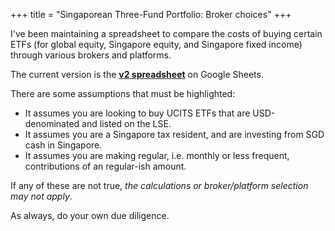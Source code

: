 +++
title = "Singaporean Three-Fund Portfolio: Broker choices"
+++

I've been maintaining a spreadsheet to compare the costs of buying certain ETFs (for global equity, Singapore equity, and Singapore fixed income) through various brokers and platforms.

The current version is the **[v2 spreadsheet](https://docs.google.com/spreadsheets/d/1T0SnPLJxdzhi5kLIK2zxbWLGkX6ILfFLsIlhzG8o534/edit?usp=sharing)** on Google Sheets.

There are some assumptions that must be highlighted:

- It assumes you are looking to buy UCITS ETFs that are USD-denominated and listed on the LSE.
- It assumes you are a Singapore tax resident, and are investing from SGD cash in Singapore.
- It assumes you are making regular, i.e. monthly or less frequent, contributions of an regular-ish amount.

If any of these are not true, _the calculations or broker/platform selection may not apply_.

As always, do your own due diligence.
